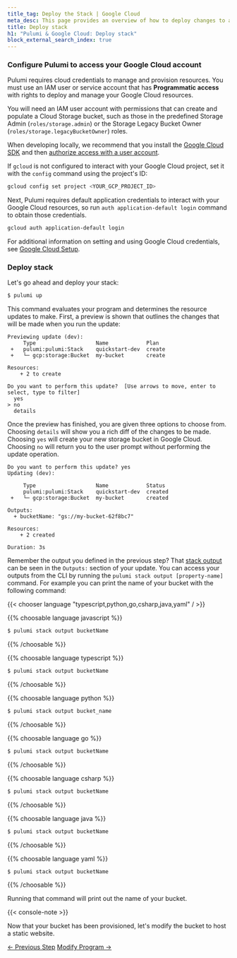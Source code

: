 ```yaml
---
title_tag: Deploy the Stack | Google Cloud
meta_desc: This page provides an overview of how to deploy changes to a Google Cloud project.
title: Deploy stack
h1: "Pulumi & Google Cloud: Deploy stack"
block_external_search_index: true
---
```


### Configure Pulumi to access your Google Cloud account

Pulumi requires cloud credentials to manage and provision resources. You must use an IAM user or service account that has **Programmatic access** with rights to deploy and manage your Google Cloud resources.

You will need an IAM user account with permissions that can create and populate a Cloud Storage bucket, such as those in the predefined Storage Admin (`roles/storage.admin`) or the Storage Legacy Bucket Owner (`roles/storage.legacyBucketOwner`) roles.

When developing locally, we recommend that you install the [Google Cloud SDK](https://cloud.google.com/sdk/install) and then [authorize access with a user account](https://cloud.google.com/sdk/docs/authorizing#authorizing_with_a_user_account).

If `gcloud` is not configured to interact with your Google Cloud project, set it with the `config` command using the project's ID:

```bash
gcloud config set project <YOUR_GCP_PROJECT_ID>
```

Next, Pulumi requires default application credentials to interact with your Google Cloud resources, so run `auth application-default login` command to obtain those credentials.

```bash
gcloud auth application-default login
```

For additional information on setting and using Google Cloud credentials, see [Google Cloud Setup](/registry/packages/gcp/installation-configuration/).

### Deploy stack

Let's go ahead and deploy your stack:

```bash
$ pulumi up
```

This command evaluates your program and determines the resource updates to make. First, a preview is shown that outlines the changes that will be made when you run the update:

```
Previewing update (dev):
     Type                   Name            Plan
 +   pulumi:pulumi:Stack    quickstart-dev  create
 +   └─ gcp:storage:Bucket  my-bucket       create

Resources:
    + 2 to create

Do you want to perform this update?  [Use arrows to move, enter to select, type to filter]
  yes
> no
  details
```

Once the preview has finished, you are given three options to choose from. Choosing `details` will show you a rich diff of the changes to be made. Choosing `yes` will create your new storage bucket in Google Cloud. Choosing `no` will return you to the user prompt without performing the update operation.

```
Do you want to perform this update? yes
Updating (dev):

     Type                   Name            Status
     pulumi:pulumi:Stack    quickstart-dev  created
 +   └─ gcp:storage:Bucket  my-bucket       created

Outputs:
  + bucketName: "gs://my-bucket-62f8bc7"

Resources:
    + 2 created

Duration: 3s
```

Remember the output you defined in the previous step? That [stack output](/docs/concepts/stack#outputs) can be seen in the `Outputs:` section of your update. You can access your outputs from the CLI by running the `pulumi stack output [property-name]` command. For example you can print the name of your bucket with the following command:

{{< chooser language "typescript,python,go,csharp,java,yaml" / >}}

{{% choosable language javascript %}}

```bash
$ pulumi stack output bucketName
```

{{% /choosable %}}

{{% choosable language typescript %}}

```bash
$ pulumi stack output bucketName
```

{{% /choosable %}}

{{% choosable language python %}}

```bash
$ pulumi stack output bucket_name
```

{{% /choosable %}}

{{% choosable language go %}}

```bash
$ pulumi stack output bucketName
```

{{% /choosable %}}

{{% choosable language csharp %}}

```bash
$ pulumi stack output bucketName
```

{{% /choosable %}}

{{% choosable language java %}}

```bash
$ pulumi stack output bucketName
```

{{% /choosable %}}

{{% choosable language yaml %}}

```bash
$ pulumi stack output bucketName
```

{{% /choosable %}}

Running that command will print out the name of your bucket.

{{< console-note >}}

Now that your bucket has been provisioned, let's modify the bucket to host a static website.

<div class="mt-6">
    <a data-track="previous-step" class="btn btn-secondary" href="/docs/clouds/gcp/get-started/review-project-b/">&larr; Previous Step</a>
    <a data-track="next-step" class="btn" href="/docs/clouds/gcp/get-started/modify-program-b/">Modify Program &rarr;</a>
</div>
